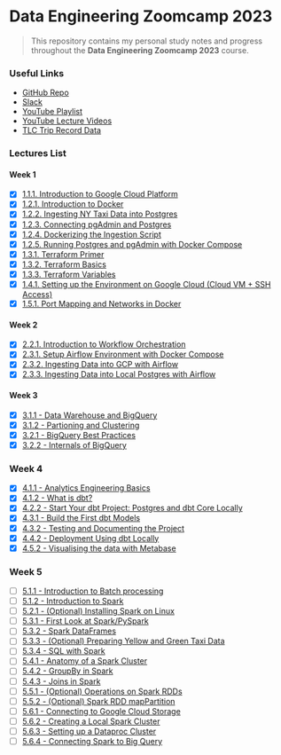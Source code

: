 # Data Engineering Zoomcamp 2023

> This repository contains my personal study notes and progress throughout the **Data Engineering Zoomcamp 2023** course.

### Useful Links
- [GitHub Repo](https://github.com/DataTalksClub/data-engineering-zoomcamp)
- [Slack](https://datatalks.club/slack.html)
- [YouTube Playlist](https://www.youtube.com/playlist?list=PL3MmuxUbc_hJed7dXYoJw8DoCuVHhGEQb)
- [YouTube Lecture Videos](https://www.youtube.com/playlist?list=PL3MmuxUbc_hJed7dXYoJw8DoCuVHhGEQb)
- [TLC Trip Record Data](https://github.com/DataTalksClub/nyc-tlc-data)

### Lectures List

#### Week 1

- [x] [1.1.1. Introduction to Google Cloud Platform](https://youtu.be/18jIzE41fJ4?si=gW4L3FsYIy6BKDZU)
- [x] [1.2.1. Introduction to Docker](https://youtu.be/EYNwNlOrpr0?si=S47DaRXkKmBsXrkm)
- [x] [1.2.2. Ingesting NY Taxi Data into Postgres](https://youtu.be/2JM-ziJt0WI?si=8CdaEMPPNzAIwe_t)
- [x] [1.2.3. Connecting pgAdmin and Postgres](https://youtu.be/hCAIVe9N0ow?si=91CpEW3a6xXWBXYx)
- [x] [1.2.4. Dockerizing the Ingestion Script](https://youtu.be/B1WwATwf-vY?si=v5R4hGVAo0mRgLuI)
- [x] [1.2.5. Running Postgres and pgAdmin with Docker Compose](https://youtu.be/hKI6PkPhpa0?si=sKoZTxGfPLzL2awJ)
- [x] [1.3.1. Terraform Primer](https://youtu.be/s2bOYDCKl_M?si=zV4BRoiBvLDo_Yjc)
- [x] [1.3.2. Terraform Basics](https://youtu.be/Y2ux7gq3Z0o?si=uiT_FXBCd1ZWYUTN)
- [x] [1.3.3. Terraform Variables](https://youtu.be/PBi0hHjLftk?si=22H3EaD3fR_9qA0X)
- [x] [1.4.1. Setting up the Environment on Google Cloud (Cloud VM + SSH Access)](https://youtu.be/ae-CV2KfoN0?si=h5A2VPVKowKX8iY9)
- [x] [1.5.1. Port Mapping and Networks in Docker](https://youtu.be/tOr4hTsHOzU?si=TJILfj8GkWWzQn_z)

#### Week 2

- [x] [2.2.1. Introduction to Workflow Orchestration](https://youtu.be/0yK7LXwYeD0?si=lFmijd8wQmwPyqlk)
- [x] [2.3.1. Setup Airflow Environment with Docker Compose](https://youtu.be/lqDMzReAtrw?si=Se56KquyYJ8f3MfV)
- [x] [2.3.2. Ingesting Data into GCP with Airflow](https://youtu.be/9ksX9REfL8w?si=bwONmw4pYZyB8obK)
- [x] [2.3.3. Ingesting Data into Local Postgres with Airflow](https://youtu.be/s2U8MWJH5xA?si=SIjA5BqBbf20XGf7)

#### Week 3
- [x] [3.1.1 - Data Warehouse and BigQuery](https://www.youtube.com/watch?v=jrHljAoD6nM&list=PL3MmuxUbc_hJed7dXYoJw8DoCuVHhGEQb)
- [x] [3.1.2 - Partioning and Clustering](https://www.youtube.com/watch?v=-CqXf7vhhDs&list=PL3MmuxUbc_hJed7dXYoJw8DoCuVHhGEQb)
- [x] [3.2.1 - BigQuery Best Practices](https://www.youtube.com/watch?v=k81mLJVX08w&list=PL3MmuxUbc_hJed7dXYoJw8DoCuVHhGEQb)
- [x] [3.2.2 - Internals of BigQuery](https://www.youtube.com/watch?v=eduHi1inM4s&list=PL3MmuxUbc_hJed7dXYoJw8DoCuVHhGEQb)

### Week 4
- [x] [4.1.1 - Analytics Engineering Basics](https://www.youtube.com/watch?v=uF76d5EmdtU&list=PL3MmuxUbc_hJed7dXYoJw8DoCuVHhGEQb)
- [x] [4.1.2 - What is dbt?](https://www.youtube.com/watch?v=4eCouvVOJUw&list=PL3MmuxUbc_hKVX8VnwWCPaWlIHf1qmg8s)
- [x] [4.2.2 - Start Your dbt Project: Postgres and dbt Core Locally](https://www.youtube.com/watch?v=1HmL63e-vRs&list=PL3MmuxUbc_hJed7dXYoJw8DoCuVHhGEQb)
- [x] [4.3.1 - Build the First dbt Models](https://www.youtube.com/watch?v=ueVy2N54lyc&list=PL3MmuxUbc_hJed7dXYoJw8DoCuVHhGEQb)
- [x] [4.3.2 - Testing and Documenting the Project](https://www.youtube.com/watch?v=2dNJXHFCHaY&list=PL3MmuxUbc_hJed7dXYoJw8DoCuVHhGEQb)
- [x] [4.4.2 - Deployment Using dbt Locally](https://www.youtube.com/watch?v=Cs9Od1pcrzM&list=PL3MmuxUbc_hJed7dXYoJw8DoCuVHhGEQb)
- [x] [4.5.2 - Visualising the data with Metabase](https://www.youtube.com/watch?v=BnLkrA7a6gM&list=PL3MmuxUbc_hJed7dXYoJw8DoCuVHhGEQb)

### Week 5
- [ ] [5.1.1 - Introduction to Batch processing](https://www.youtube.com/watch?v=dcHe5Fl3MF8&list=PL3MmuxUbc_hJed7dXYoJw8DoCuVHhGEQb)
- [ ] [5.1.2 - Introduction to Spark](https://www.youtube.com/watch?v=FhaqbEOuQ8U&list=PL3MmuxUbc_hJed7dXYoJw8DoCuVHhGEQb)
- [ ] [5.2.1 - (Optional) Installing Spark on Linux](https://www.youtube.com/watch?v=hqUbB9c8sKg&list=PL3MmuxUbc_hJed7dXYoJw8DoCuVHhGEQb)
- [ ] [5.3.1 - First Look at Spark/PySpark](https://www.youtube.com/watch?v=r_Sf6fCB40c&list=PL3MmuxUbc_hJed7dXYoJw8DoCuVHhGEQb)
- [ ] [5.3.2 - Spark DataFrames](https://www.youtube.com/watch?v=ti3aC1m3rE8&list=PL3MmuxUbc_hJed7dXYoJw8DoCuVHhGEQb)
- [ ] [5.3.3 - (Optional) Preparing Yellow and Green Taxi Data](https://www.youtube.com/watch?v=CI3P4tAtru4&list=PL3MmuxUbc_hJed7dXYoJw8DoCuVHhGEQb)
- [ ] [5.3.4 - SQL with Spark](https://www.youtube.com/watch?v=uAlp2VuZZPY&list=PL3MmuxUbc_hJed7dXYoJw8DoCuVHhGEQb)
- [ ] [5.4.1 - Anatomy of a Spark Cluster](https://www.youtube.com/watch?v=68CipcZt7ZA&list=PL3MmuxUbc_hJed7dXYoJw8DoCuVHhGEQb)
- [ ] [5.4.2 - GroupBy in Spark](https://www.youtube.com/watch?v=9qrDsY_2COo&list=PL3MmuxUbc_hJed7dXYoJw8DoCuVHhGEQb)
- [ ] [5.4.3 - Joins in Spark](https://www.youtube.com/watch?v=lu7TrqAWuH4&list=PL3MmuxUbc_hJed7dXYoJw8DoCuVHhGEQb)
- [ ] [5.5.1 - (Optional) Operations on Spark RDDs](https://www.youtube.com/watch?v=Bdu-xIrF3OM&list=PL3MmuxUbc_hJed7dXYoJw8DoCuVHhGEQb)
- [ ] [5.5.2 - (Optional) Spark RDD mapPartition](https://www.youtube.com/watch?v=k3uB2K99roI&list=PL3MmuxUbc_hJed7dXYoJw8DoCuVHhGEQb)
- [ ] [5.6.1 - Connecting to Google Cloud Storage](https://www.youtube.com/watch?v=Yyz293hBVcQ&list=PL3MmuxUbc_hJed7dXYoJw8DoCuVHhGEQb)
- [ ] [5.6.2 - Creating a Local Spark Cluster](https://www.youtube.com/watch?v=HXBwSlXo5IA&list=PL3MmuxUbc_hJed7dXYoJw8DoCuVHhGEQb)
- [ ] [5.6.3 - Setting up a Dataproc Cluster](https://www.youtube.com/watch?v=osAiAYahvh8&list=PL3MmuxUbc_hJed7dXYoJw8DoCuVHhGEQb)
- [ ] [5.6.4 - Connecting Spark to Big Query](https://www.youtube.com/watch?v=HIm2BOj8C0Q&list=PL3MmuxUbc_hJed7dXYoJw8DoCuVHhGEQb)